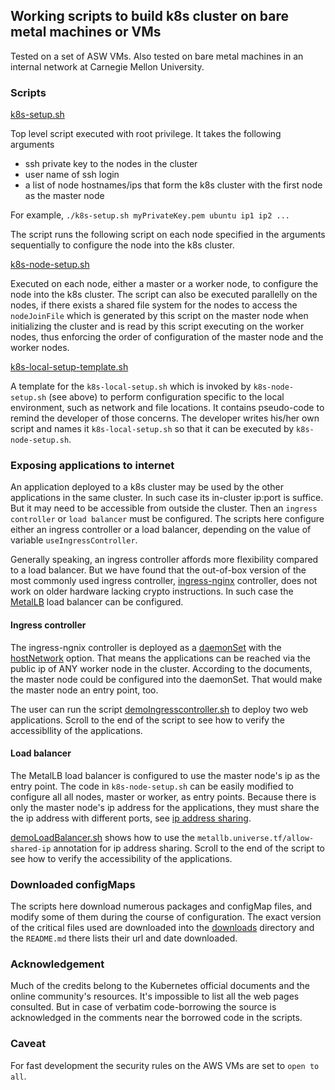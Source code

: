 ## Working scripts to build k8s cluster on bare metal machines or VMs

Tested on a set of ASW VMs.  Also tested on bare metal machines in an internal
network at Carnegie Mellon University.

### Scripts

[k8s-setup.sh](https://github.com/xyzisinus/k8s-setup-bare-metal/blob/master/k8s-setup.sh)

Top level script executed with root privilege.  It takes the following arguments

* ssh private key to the nodes in the cluster
* user name of ssh login
* a list of node hostnames/ips that form the k8s cluster with the first node as
the master node

For example, ```./k8s-setup.sh myPrivateKey.pem ubuntu ip1 ip2 ...```

The script runs the following script on each node specified in the arguments
sequentially to configure the node into the k8s cluster.

[k8s-node-setup.sh](https://github.com/xyzisinus/k8s-setup-bare-metal/blob/master/k8s-node-setup.sh)

Executed on each node, either a master or a worker node, to configure the node
into the k8s cluster.  The script can also be executed parallelly on the nodes, if
there exists a shared file system for the nodes to access the ```nodeJoinFile``` which
is generated by this script on the master node when initializing the cluster and is read
by this script executing on the worker nodes, thus enforcing the order of configuration
of the master node and the worker nodes.

[k8s-local-setup-template.sh](https://github.com/xyzisinus/k8s-setup-bare-metal/blob/master/k8s-local-setup-template.sh)

A template for the ```k8s-local-setup.sh``` which is invoked by ```k8s-node-setup.sh```
(see above) to perform configuration specific to the local environment, such as network and
file locations.  It contains pseudo-code to remind the developer of those concerns.
The developer writes his/her own script and names it ```k8s-local-setup.sh``` so that it can
be executed by ```k8s-node-setup.sh```.

### Exposing applications to internet

An application deployed to a k8s cluster may be used by the other applications in the
same cluster.  In such case its in-cluster ip:port is suffice.  But it may need
to be accessible from outside the cluster.  Then an ```ingress controller``` or
```load balancer``` must be configured.  The scripts here configure either an
ingress controller or a load balancer, depending on the value of variable
 ```useIngressController```.

Generally speaking, an ingress controller affords more flexibility
compared to a load balancer. But we have found that the out-of-box version of the
most commonly used ingress controller,
[ingress-nginx](https://kubernetes.github.io/ingress-nginx/deploy/)
controller, does not work on older hardware lacking crypto instructions.
In such case the [MetalLB](https://metallb.universe.tf/) load balancer can be configured.

#### Ingress controller

The ingress-ngnix controller is deployed as a
[daemonSet](https://kubernetes.io/docs/concepts/workloads/controllers/daemonset/) with
the [hostNetwork](https://kubernetes.github.io/ingress-nginx/deploy/baremetal/#via-the-host-network) option.
That means the applications can be reached via the public ip of ANY worker node
in the cluster.  According to the documents, the master node could be
configured into the daemonSet.  That would make the master node an entry point, too.

The user can run the script [demoIngresscontroller.sh](https://github.com/xyzisinus/k8s-setup-bare-metal/blob/master/demoIngressController.sh)
to deploy two web applications.  Scroll to the end of the script to see how to verify the
accessibllity of the applications.

#### Load balancer

The MetalLB load balancer is configured to use the master node's ip as the entry point.
The code in ```k8s-node-setup.sh``` can be easily modified to configure all
all nodes, master or worker, as entry points.  Because there is only the master
node's ip address for the applications, they must share the the ip address with
different ports, see
[ip address sharing](https://metallb.universe.tf/usage/#ip-address-sharing).

[demoLoadBalancer.sh](https://github.com/xyzisinus/k8s-setup-bare-metal/blob/master/demoLoadBalancer.sh)
shows how to use the ```metallb.universe.tf/allow-shared-ip``` annotation for
ip address sharing.  Scroll to the end of the script to see how to verify the
accessibility of the applications.

### Downloaded configMaps

The scripts here download numerous packages and configMap files, and modify
some of them during the course of configuration.  The exact version of the
critical files used are downloaded into the 
[downloads](https://github.com/xyzisinus/k8s-setup-bare-metal/tree/master/downloads)
directory and the ```README.md``` there lists their url and date
downloaded.

### Acknowledgement

Much of the credits belong to the Kubernetes official documents and the online
community's resources.  It's impossible to list all the web pages consulted.  But
in case of verbatim code-borrowing the source is acknowledged in the comments
near the borrowed code in the scripts.

### Caveat

For fast development the security rules on the AWS VMs are set to `open to all`.
